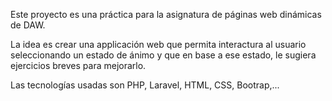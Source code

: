 Este proyecto es una práctica para la asignatura de páginas web dinámicas de DAW.

La idea es crear una applicación web que permita interactura al usuario seleccionando un estado de ánimo y que en base a ese estado, le sugiera ejercicios breves para mejorarlo.

Las tecnologías usadas son PHP, Laravel, HTML, CSS, Bootrap,...


